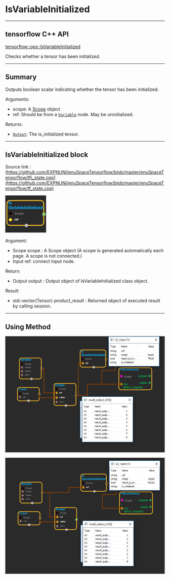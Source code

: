 # IsVariableInitialized

---

## tensorflow C++ API

[tensorflow::ops::IsVariableInitialized](https://www.tensorflow.org/api_docs/cc/class/tensorflow/ops/is-variable-initialized)

Checks whether a tensor has been initialized.

---

## Summary

Outputs boolean scalar indicating whether the tensor has been initialized.

Arguments:

* scope: A [Scope](https://www.tensorflow.org/api_docs/cc/class/tensorflow/scope.html#classtensorflow_1_1_scope) object
* ref: Should be from a [`Variable`](https://www.tensorflow.org/api_docs/cc/class/tensorflow/ops/variable.html#classtensorflow_1_1ops_1_1_variable) node. May be uninitialized.

Returns:

* [`Output`](https://www.tensorflow.org/api_docs/cc/class/tensorflow/output.html#classtensorflow_1_1_output): The is\_initialized tensor.

---

## IsVariableInitialized block

Source link : [https://github.com/EXPNUNI/enuSpaceTensorflow/blob/master/enuSpaceTensorflow/tf\_state.cpp](https://github.com/EXPNUNI/enuSpaceTensorflow/blob/master/enuSpaceTensorflow/tf_state.cpp)

![](/assets/state_op/IsVariableInitialized1.jpg)

Argument:

* Scope scope : A Scope object \(A scope is generated automatically each page. A scope is not connected.\)
* Input ref: connect  Input node.

Return:

* Output output : Output object of IsVariableInitialized class object.

Result:

* std::vector\(Tensor\) product\_result : Returned object of executed result by calling session.

---

## Using Method

![](/assets/state_op/IsVariableInitialized2.jpg)

![](/assets/state_op/IsVariableInitialized3.jpg)

